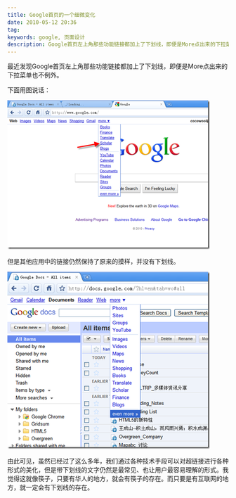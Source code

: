 ```yaml
---
title: Google首页的一个细微变化
date: 2010-05-12 20:36
tag: 
keywords: google, 页面设计
description: Google首页左上角那些功能链接都加上了下划线，即便是More点出来的下拉菜单也不例外。
---
```


最近发现Google首页左上角那些功能链接都加上了下划线，即便是More点出来的下拉菜单也不例外。

下面用图说话：

![](./20100512-google-homepage/0029_thumb.png)

但是其他应用中的链接仍然保持了原来的摸样，并没有下划线。

![](./20100512-google-homepage/0028_thumb.png)

由此可见，虽然已经过了这么多年，我们通过各种技术手段可以对超链接进行各种形式的美化，但是带下划线的文字仍然是最常见、也让用户最容易理解的形式。我觉得这就像筷子，只要有华人的地方，就会有筷子的存在。而只要是有互联网的地方，就一定会有下划线的存在。